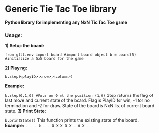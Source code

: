 # Generic Tie Tac Toe library
**Python library for implementing any NxN Tic Tac Toe game**
### Usage:

**1) Setup the board:**

`from gttt.env import board #import board object
b = board(5) #initialize a 5x5 board for the game`

**2) Playing:**

`b.step(<playID>,<row>,<column>)`

**Example:**

`b.step(0,1,0) #Puts an 0 at the position (1,0)`
Step returns the flag of last move and current state of the board.
Flag is PlayID for win, -1 for no termination and -2 for draw. State of the board is NxN list of current board state.
 **3) Print State:**
 

`b.printState()`
This function prints the existing state of the board.
**Example:**
`
    - - - O
    - - O X
    X O X -
    O X - -
`

